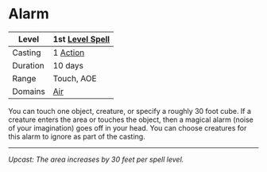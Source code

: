 # Alarm

| Level    | 1st [Level Spell](../../../Spell%20Level.md)                                           |
| -------- | --------------------------------------------------- |
| Casting  | 1 [Action](../../../../Game%20Procedures/Action.md) |
| Duration | 10 days                                             |
| Range    | Touch, AOE                                          |
| Domains  | [Air](../../../Spell%20Domains/Air.md)              |

You can touch one object, creature, or specify a roughly 30 foot cube. If a creature enters the area or touches the object, then a magical alarm (noise of your imagination) goes off in your head. You can choose creatures for this alarm to ignore as part of the casting. 

---
*Upcast: The area increases by 30 feet per spell level.*